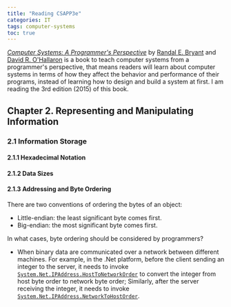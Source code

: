 ```yaml
---
title: "Reading CSAPP3e"
categories: IT
tags: computer-systems
toc: true
---
```


[*Computer Systems: A Programmer's Perspective*](https://csapp.cs.cmu.edu/) by [Randal E. Bryant](http://www.cs.cmu.edu/~bryant) and [David R. O'Hallaron](http://www.cs.cmu.edu/~droh) is a book to teach computer systems from a programmer's perspective, that means readers will learn about computer systems in terms of how they affect the behavior and performance of their programs, instead of learning how to design and build a system at first. I am reading the 3rd edition (2015) of this book.

## Chapter 2. Representing and Manipulating Information

### 2.1 Information Storage

#### 2.1.1 Hexadecimal Notation

#### 2.1.2 Data Sizes

#### 2.1.3 Addressing and Byte Ordering

There are two conventions of ordering the bytes of an object:

- Little-endian: the least significant byte comes first.
- Big-endian: the most significant byte comes first.

In what cases, byte ordering should be considered by programmers?

- When binary data are communicated over a network between different machines. For example, in the .Net platform, before the client sending an integer to the server, it needs to invoke [`System.Net.IPAddress.HostToNetworkOrder`](https://docs.microsoft.com/en-us/dotnet/api/system.net.ipaddress.hosttonetworkorder) to convert the integer from host byte order to network byte order; Similarly, after the server receiving the integer, it needs to invoke [`System.Net.IPAddress.NetworkToHostOrder`](https://docs.microsoft.com/en-us/dotnet/api/system.net.ipaddress.networktohostorder).